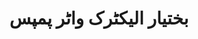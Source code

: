 ---
title: "بختیار الیکٹرک واٹر پمپس"
url: /karachi/bkhtyr-lykhttrkh-wttr-pmps/
shop: electronics
---